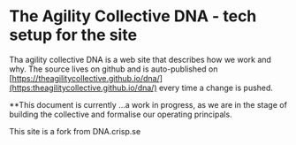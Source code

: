 ---
---
# The Agility Collective DNA - tech setup for the site

Tha agility collective DNA is a web site that describes how we work and why. The source lives on github and is auto-published on [https://theagilitycollective.github.io/dna/](https:theagilitycollective.github.io/dna/) every time a change is pushed.

**This document is currently ...a work in progress, as we are in the stage of building the collective and formalise our operating principals.  

This site is a fork from DNA.crisp.se
